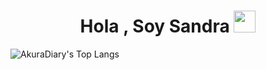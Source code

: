 <h1 align="center"><b>Hola , Soy Sandra </b><img src="https://media.giphy.com/media/hvRJCLFzcasrR4ia7z/giphy.gif" width="35"></h1>

![AkuraDiary's Top Langs](https://github-readme-stats.vercel.app/api/top-langs/?username=sandraEstlo&layout=donut-vertical)
